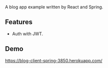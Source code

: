 A blog app example written by React and Spring.

## Features

- Auth with JWT.

## Demo

https://blog-client-spring-3850.herokuapp.com/
